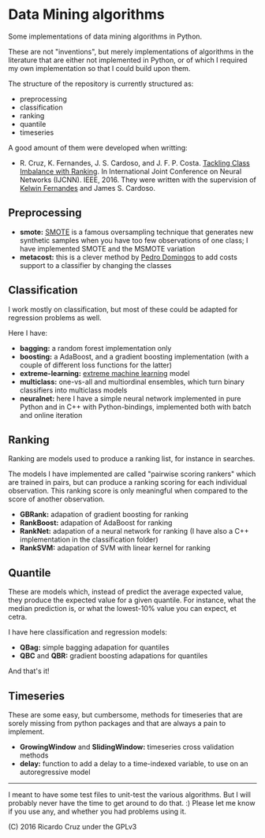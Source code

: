 # Data Mining algorithms

Some implementations of data mining algorithms in Python.

These are not "inventions", but merely implementations of algorithms in the literature that are either not implemented in Python, or of which I required my own implementation so that I could build upon them.

The structure of the repository is currently structured as:

- preprocessing
- classification
- ranking
- quantile
- timeseries

A good amount of them were developed when writting:
* R. Cruz, K. Fernandes, J. S. Cardoso, and J. F. P. Costa. [Tackling Class Imbalance with Ranking](http://vcmi.inescporto.pt/reproducible_research/ijcnn2016/ClassImbalance/). In International Joint Conference on Neural Networks (IJCNN). IEEE, 2016. They were written with the supervision of [Kelwin Fernandes](https://github.com/kelwinfc) and James S. Cardoso.

## Preprocessing

- **smote:** [SMOTE](https://www.jair.org/media/953/live-953-2037-jair.pdf) is a famous oversampling technique that generates new synthetic samples when you have too few observations of one class; I have implemented SMOTE and the MSMOTE variation
- **metacost:** this is a clever method by [Pedro Domingos](https://homes.cs.washington.edu/~pedrod/) to add costs support to a classifier by changing the classes

## Classification

I work mostly on classification, but most of these could be adapted for regression problems as well.

Here I have:

- **bagging:** a random forest implementation only
- **boosting:** a AdaBoost, and a gradient boosting implementation (with a couple of different loss functions for the latter)
- **extreme-learning:** [extreme machine learning](https://en.wikipedia.org/wiki/Extreme_learning_machine) model
- **multiclass:** one-vs-all and multiordinal ensembles, which turn binary classifiers into multiclass models
- **neuralnet:** here I have a simple neural network implemented in pure Python and in C++ with Python-bindings, implemented both with batch and online iteration

## Ranking

Ranking are models used to produce a ranking list, for instance in searches.

The models I have implemented are called "pairwise scoring rankers" which are trained in pairs, but can produce a ranking scoring for each individual observation. This ranking score is only meaningful when compared to the score of another observation.

- **GBRank:** adapation of gradient boosting for ranking
- **RankBoost:** adapation of AdaBoost for ranking
- **RankNet:** adapation of a neural network for ranking (I have also a C++ implementation in the classification folder)
- **RankSVM:** adapation of SVM with linear kernel for ranking

## Quantile

These are models which, instead of predict the average expected value, they produce the expected value for a given quantile. For instance, what the median prediction is, or what the lowest-10% value you can expect, et cetra.

I have here classification and regression models:

- **QBag:** simple bagging adapation for quantiles
- **QBC** and **QBR:** gradient boosting adapations for quantiles

And that's it!

## Timeseries

These are some easy, but cumbersome, methods for timeseries that are sorely missing from python packages and that are always a pain to implement.

- **GrowingWindow** and **SlidingWindow:** timeseries cross validation methods
- **delay:** function to add a delay to a time-indexed variable, to use on an autoregressive model

-----------------

I meant to have some test files to unit-test the various algorithms. But I will probably never have the time to get around to do that. :) Please let me know if you use any, and whether you had problems using it.

(C) 2016 Ricardo Cruz under the GPLv3
